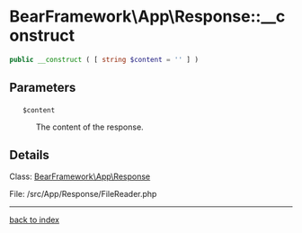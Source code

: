 # BearFramework\App\Response::__construct

```php
public __construct ( [ string $content = '' ] )
```

## Parameters

&nbsp;&nbsp;&nbsp;&nbsp;&nbsp;&nbsp;`$content`

&nbsp;&nbsp;&nbsp;&nbsp;&nbsp;&nbsp;&nbsp;&nbsp;&nbsp;&nbsp;&nbsp;&nbsp;The content of the response.

## Details

Class: [BearFramework\App\Response](bearframework.app.response.class.md)

File: /src/App/Response/FileReader.php

---

[back to index](index.md)

